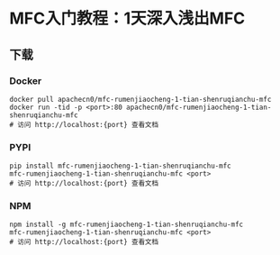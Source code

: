 # MFC入门教程：1天深入浅出MFC

## 下载

### Docker

```
docker pull apachecn0/mfc-rumenjiaocheng-1-tian-shenruqianchu-mfc
docker run -tid -p <port>:80 apachecn0/mfc-rumenjiaocheng-1-tian-shenruqianchu-mfc
# 访问 http://localhost:{port} 查看文档
```

### PYPI

```
pip install mfc-rumenjiaocheng-1-tian-shenruqianchu-mfc
mfc-rumenjiaocheng-1-tian-shenruqianchu-mfc <port>
# 访问 http://localhost:{port} 查看文档
```

### NPM

```
npm install -g mfc-rumenjiaocheng-1-tian-shenruqianchu-mfc
mfc-rumenjiaocheng-1-tian-shenruqianchu-mfc <port>
# 访问 http://localhost:{port} 查看文档
```